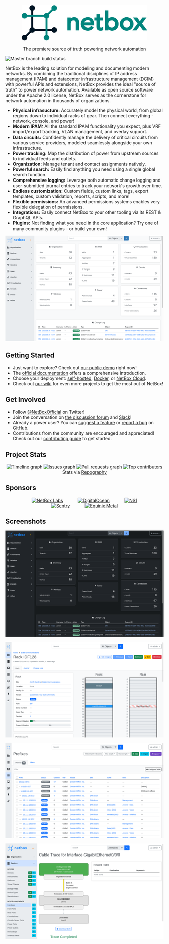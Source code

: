 <div align="center">
  <img src="https://raw.githubusercontent.com/netbox-community/netbox/develop/docs/netbox_logo.svg" width="400" alt="NetBox logo" />

  The premiere source of truth powering network automation
</div>

![Master branch build status](https://github.com/netbox-community/netbox/workflows/CI/badge.svg?branch=master)

NetBox is the leading solution for modeling and documenting modern networks. By
combining the traditional disciplines of IP address management (IPAM) and
datacenter infrastructure management (DCIM) with powerful APIs and extensions,
NetBox provides the ideal "source of truth" to power network automation.
Available as open source software under the Apache 2.0 license, NetBox serves
as the cornerstone for network automation in thousands of organizations.

* **Physical infrasucture:** Accurately model the physical world, from global regions down to individual racks of gear. Then connect everything - network, console, and power!
* **Modern IPAM:** All the standard IPAM functionality you expect, plus VRF import/export tracking, VLAN management, and overlay support.
* **Data circuits:** Confidently manage the delivery of critical circuits from various service providers, modeled seamlessly alongside your own infrastructure.
* **Power tracking:** Map the distribution of power from upstream sources to individual feeds and outlets.
* **Organization:** Manage tenant and contact assignments natively.
* **Powerful search:** Easily find anything you need using a single global search function.
* **Comprehensive logging:** Leverage both automatic change logging and user-submitted journal entries to track your network's growth over time.
* **Endless customization:** Custom fields, custom links, tags, export templates, custom validation, reports, scripts, and more!
* **Flexible permissions:** An advanced permissions systems enables very flexible delegation of permissions.
* **Integrations:** Easily connect NetBox to your other tooling via its REST & GraphQL APIs.
* **Plugins:** Not finding what you need in the core application? Try one of many community plugins - or build your own!

![Screenshot of NetBox UI](docs/media/screenshots/netbox-ui.png "NetBox UI")

## Getting Started

* Just want to explore? Check out [our public demo](https://demo.netbox.dev/) right now!
* The [official documentation](https://docs.netbox.dev) offers a comprehensive introduction.
* Choose your deployment: [self-hosted](https://github.com/netbox-community/netbox), [Docker](https://github.com/netbox-community/netbox-docker), or [NetBox Cloud](https://netboxlabs.com/netbox-cloud/).
* Check out [our wiki](https://github.com/netbox-community/netbox/wiki/Community-Contributions) for even more projects to get the most out of NetBox!

## Get Involved

* Follow [@NetBoxOfficial](https://twitter.com/NetBoxOfficial) on Twitter!
* Join the conversation on [the discussion forum](https://github.com/netbox-community/netbox/discussions) and [Slack](https://netdev.chat/)!
* Already a power user? You can [suggest a feature](https://github.com/netbox-community/netbox/issues/new?assignees=&labels=type%3A+feature&template=feature_request.yaml) or [report a bug](https://github.com/netbox-community/netbox/issues/new?assignees=&labels=type%3A+bug&template=bug_report.yaml) on GitHub.
* Contributions from the community are encouraged and appreciated! Check out our [contributing guide](CONTRIBUTING.md) to get started.

## Project Stats

<div align="center">
  <a href="https://github.com/netbox-community/netbox/commits"><img src="https://images.repography.com/29023055/netbox-community/netbox/recent-activity/31db894eee74b8a5475e3af307a81b6c_timeline.svg" alt="Timeline graph"></a>
  <a href="https://github.com/netbox-community/netbox/issues"><img src="https://images.repography.com/29023055/netbox-community/netbox/recent-activity/31db894eee74b8a5475e3af307a81b6c_issues.svg" alt="Issues graph"></a>
  <a href="https://github.com/netbox-community/netbox/pulls"><img src="https://images.repography.com/29023055/netbox-community/netbox/recent-activity/31db894eee74b8a5475e3af307a81b6c_prs.svg" alt="Pull requests graph"></a>
  <a href="https://github.com/netbox-community/netbox/graphs/contributors"><img src="https://images.repography.com/29023055/netbox-community/netbox/recent-activity/31db894eee74b8a5475e3af307a81b6c_users.svg" alt="Top contributors"></a>
  <br />Stats via <a href="https://repography.com">Repography</a>
</div>

## Sponsors

<div align="center">

  [![NetBox Labs](https://raw.githubusercontent.com/wiki/netbox-community/netbox/images/sponsors/netbox_labs.png)](https://netboxlabs.com)
  &nbsp;&nbsp;&nbsp;&nbsp;&nbsp;&nbsp;&nbsp;&nbsp;&nbsp;&nbsp;
  [![DigitalOcean](https://raw.githubusercontent.com/wiki/netbox-community/netbox/images/sponsors/digitalocean.png)](https://try.digitalocean.com/developer-cloud)
  &nbsp;&nbsp;&nbsp;&nbsp;&nbsp;&nbsp;&nbsp;&nbsp;&nbsp;&nbsp;
  [![NS1](https://raw.githubusercontent.com/wiki/netbox-community/netbox/images/sponsors/ns1.png)](https://ns1.com)
  <br />
  [![Sentry](https://raw.githubusercontent.com/wiki/netbox-community/netbox/images/sponsors/sentry.png)](https://sentry.io)
  &nbsp;&nbsp;&nbsp;&nbsp;&nbsp;&nbsp;&nbsp;&nbsp;&nbsp;&nbsp;
  [![Equinix Metal](https://raw.githubusercontent.com/wiki/netbox-community/netbox/images/sponsors/equinix.png)](https://metal.equinix.com)

</div>

## Screenshots

![Screenshot of main page (dark mode)](docs/media/screenshots/home-dark.png "Main page (dark mode)")

![Screenshot of rack elevation](docs/media/screenshots/rack.png "Rack elevation")

![Screenshot of prefixes hierarchy](docs/media/screenshots/prefixes-list.png "Prefixes hierarchy")

![Screenshot of cable trace](docs/media/screenshots/cable-trace.png "Cable tracing")
